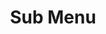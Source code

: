 ---
toc: true 
layout: post
description: HTML Fragments to build a table
categories : [markdown, week5]
title : Sub Menu
---